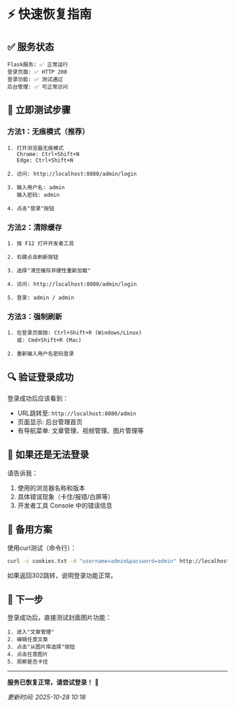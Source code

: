 # ⚡ 快速恢复指南

## ✅ 服务状态
```
Flask服务: ✅ 正常运行
登录页面: ✅ HTTP 200
登录功能: ✅ 测试通过
后台管理: ✅ 可正常访问
```

## 🎯 立即测试步骤

### 方法1：无痕模式（推荐）
```
1. 打开浏览器无痕模式
   Chrome: Ctrl+Shift+N
   Edge: Ctrl+Shift+N

2. 访问: http://localhost:8080/admin/login

3. 输入用户名: admin
   输入密码: admin

4. 点击"登录"按钮
```

### 方法2：清除缓存
```
1. 按 F12 打开开发者工具

2. 右键点击刷新按钮

3. 选择"清空缓存并硬性重新加载"

4. 访问: http://localhost:8080/admin/login

5. 登录: admin / admin
```

### 方法3：强制刷新
```
1. 在登录页面按: Ctrl+Shift+R (Windows/Linux)
   或: Cmd+Shift+R (Mac)

2. 重新输入用户名密码登录
```

## 🔍 验证登录成功

登录成功后应该看到：
- URL跳转至: `http://localhost:8080/admin`
- 页面显示: 后台管理首页
- 有导航菜单: 文章管理、视频管理、图片管理等

## 🚨 如果还是无法登录

请告诉我：
1. 使用的浏览器名称和版本
2. 具体错误现象（卡住/报错/白屏等）
3. 开发者工具 Console 中的错误信息

## 📱 备用方案

使用curl测试（命令行）：
```bash
curl -c cookies.txt -d "username=admin&password=admin" http://localhost:8080/admin/login -L
```

如果返回302跳转，说明登录功能正常。

## 🎯 下一步

登录成功后，直接测试封面图片功能：
```
1. 进入"文章管理"
2. 编辑任意文章
3. 点击"从图片库选择"按钮
4. 点击任意图片
5. 观察是否卡住
```

---

**服务已恢复正常，请尝试登录！** 🚀

*更新时间: 2025-10-28 10:18*